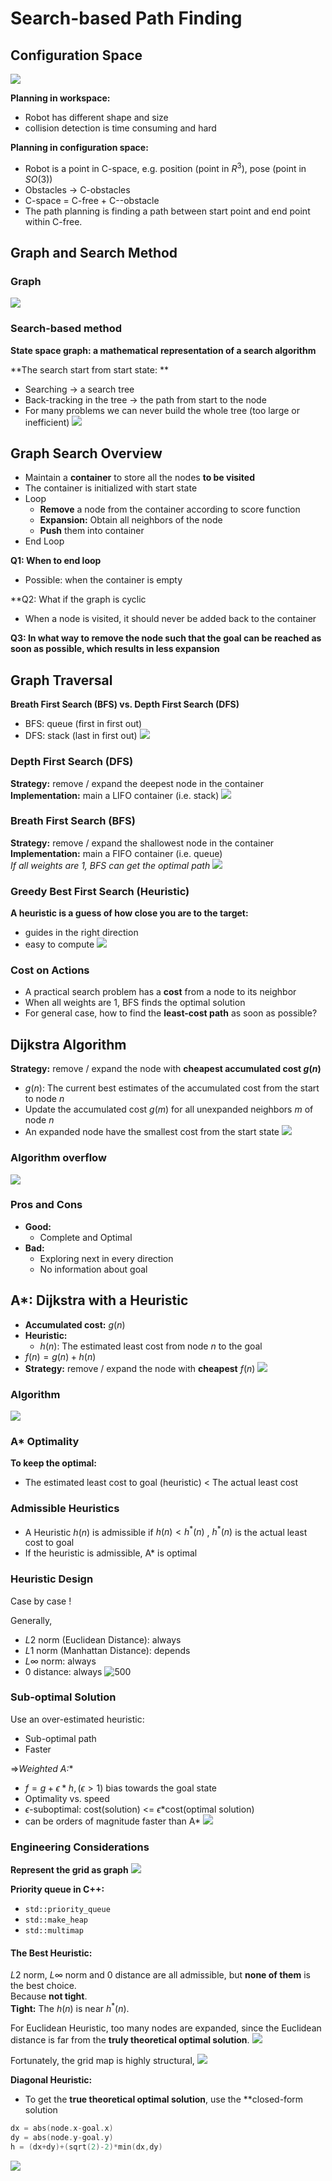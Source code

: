 # Search-based Path Finding
## Configuration Space
![](../Resource/search_based_path_finding_img_14.png)

**Planning in workspace:**
+ Robot has different shape and size
+ collision detection is time consuming and hard

**Planning in configuration space:**
+ Robot is a point in C-space, e.g. position (point in $R^3$), pose (point in $SO(3)$)
+ Obstacles -> C-obstacles
+ C-space = C-free + C--obstacle
+ The path planning is finding a path between start point and end point within C-free.

## Graph and Search Method
### Graph
![](../Resource/search_based_path_finding_img_15.png)

### Search-based method
**State space graph: a mathematical representation of a search algorithm**  

**The search start from start state: **  
+ Searching -> a search tree
+ Back-tracking in the tree -> the path from start to the node
+ For many problems we can never build the whole tree (too large or inefficient)
![](../Resource/search_based_path_finding_img_16.png)

## Graph Search Overview
+ Maintain a **container** to store all the nodes **to be visited**
+ The container is initialized with start state
+ Loop
	+ **Remove** a node from the container according to score function
	+ **Expansion:** Obtain all neighbors of the node
	+ **Push** them into container
+ End Loop

**Q1: When to end loop**
+ Possible: when the container is empty

**Q2: What if the graph is cyclic
+ When a node is visited, it should never be added back to the container

**Q3: In what way to remove the node such that the goal can be reached as soon as possible, which results in less expansion**

## Graph Traversal
**Breath First Search (BFS) vs. Depth First Search (DFS)**  
+ BFS: queue (first in first out)
+ DFS: stack (last in first out)
![](../Resource/search_based_path_finding_img_17.png)

### Depth First Search (DFS)
**Strategy:** remove / expand the deepest node in the container
**Implementation:** main a LIFO container (i.e. stack)
![](../Resource/search_based_path_finding_img_18.png)

### Breath First Search (BFS)
**Strategy:** remove / expand the shallowest node in the container
**Implementation:** main a FIFO container (i.e. queue)  
*If all weights are 1, BFS can get the optimal path*
![](../Resource/search_based_path_finding_img_19.png)

### Greedy Best First Search (Heuristic)
**A heuristic is a guess of how close you are to the target:**  
+ guides in the right direction
+ easy to compute
![](../Resource/search_based_path_finding_img_20.png)

### Cost on Actions
+ A practical search problem has a **cost** from a node to its neighbor
+ When all weights are 1, BFS finds the optimal solution
+ For general case, how to find the **least-cost path** as soon as possible?

## Dijkstra Algorithm
**Strategy:** remove / expand the node with **cheapest accumulated cost $g(n)$**
+ $g(n)$: The current best estimates of the accumulated cost from the start to node $n$
+ Update the accumulated cost $g(m)$ for all unexpanded neighbors $m$ of node $n$
+ An expanded node have the smallest cost from the start state
![](../Resource/search_based_path_finding_img_23.png)

### Algorithm overflow
![](../Resource/search_based_path_finding_img_22.png)

### Pros and Cons
+ **Good:** 
	+ Complete and Optimal
+ **Bad:** 
	+ Exploring next in every direction
	+  No information about goal

## A*: Dijkstra with a Heuristic
+ **Accumulated cost:** $g(n)$
+ **Heuristic:** 
	+ $h(n)$: The estimated least cost from node $n$ to the goal
+ $f(n)=g(n)+h(n)$
+ **Strategy:** remove / expand the node with **cheapest** $f(n)$ 
![](../Resource/search_based_path_finding_img_25.png)

### Algorithm
![](../Resource/search_based_path_finding_img_24.png)

### A* Optimality
**To keep the optimal:**
+ The estimated least cost to goal (heuristic) < The actual least cost

### Admissible Heuristics
+ A Heuristic $h(n)$ is admissible if $h(n)<h^*(n)$ , $h^*(n)$ is the actual least cost to goal
+ If the heuristic is admissible, A* is optimal

### Heuristic Design
Case by case !  

Generally, 
+ $L2$ norm (Euclidean Distance): always
+ $L1$ norm (Manhattan Distance): depends
+ $L\infty$ norm: always
+ 0 distance: always 
![500](../Resource/search_based_path_finding_img_26.png)

### Sub-optimal Solution
Use an over-estimated heuristic:  
+ Sub-optimal path
+ Faster

=>**Weighted A*:**
+ $f=g+\epsilon*h, (\epsilon>1)$ bias towards the goal state
+ Optimality vs. speed
+ $\epsilon$-suboptimal: cost(solution) <= $\epsilon*$cost(optimal solution)
+ can be orders of magnitude faster than A*
![](../Resource/search_based_path_finding_img_27.png)

### Engineering Considerations
**Represent the grid as graph**
![](../Resource/search_based_path_finding_img_28.png)

**Priority queue in C++:**
+ `std::priority_queue`
+ `std::make_heap`
+ `std::multimap`

#### **The Best Heuristic:**  
$L2$ norm, $L\infty$ norm and 0 distance are all admissible,  but **none of them** is the best choice.  
Because **not tight**.  
**Tight:** The $h(n)$ is near $h^*(n)$.  

For Euclidean Heuristic, too many nodes are expanded, since the Euclidean distance is far from the **truly theoretical optimal solution**.
![](../Resource/search_based_path_finding_img_29.png)

Fortunately, the grid map is highly structural,
![](../Resource/search_based_path_finding_img_31.png)

**Diagonal Heuristic:**
+ To get the **true theoretical optimal solution**, use the **closed-form solution
```cpp
dx = abs(node.x-goal.x)
dy = abs(node.y-goal.y)
h = (dx+dy)+(sqrt(2)-2)*min(dx,dy)
```
![](../Resource/search_based_path_finding_img_32.png)

